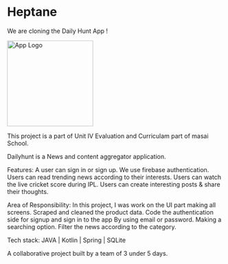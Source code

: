# Heptane 
We are cloning the Daily Hunt App ! 

<img src="https://iabtechlab.com/wp-content/uploads/2018/12/Dailyhunt-Logo.png" alt="App Logo" width="200"/>



This project is a part of Unit IV Evaluation and Curriculam part of masai School.

Dailyhunt is a News and content aggregator application.

Features:
A user can sign in or sign up. We use firebase authentication.
Users can read trending news according to their interests.
Users can watch the live cricket score during IPL.
Users can create interesting posts & share their thoughts.
 
Area of Responsibility:
In this project, I was work on the UI part making all screens.
Scraped and cleaned the product data.
Code the authentication side for signup and sign in to the app By using email or password.
Making a searching option.
Filter the news according to the category.

Tech stack: JAVA | Kotlin | Spring | SQLite

A collaborative project built by a team of 3 under 5 days.

